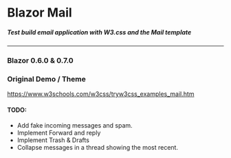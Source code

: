 # Blazor Mail
##### Test build email application with W3.css and the Mail template
--- 

### Blazor 0.6.0 & 0.7.0

### Original Demo / Theme
https://www.w3schools.com/w3css/tryw3css_examples_mail.htm

#### TODO:

- Add fake incoming messages and spam.
- Implement Forward and reply
- Implement Trash & Drafts
- Collapse messages in a thread showing the most recent.

